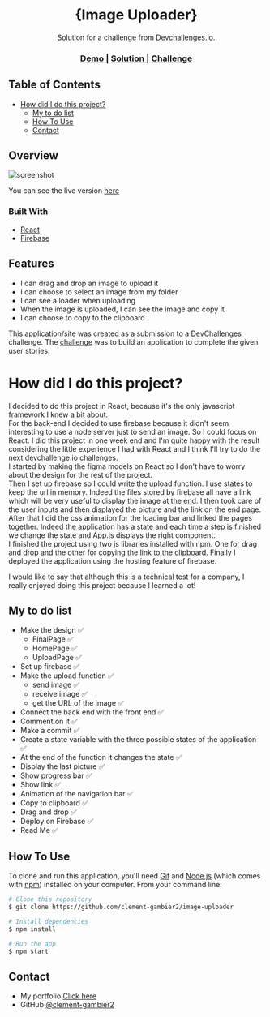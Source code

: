 <!-- Please update value in the {}  -->

<h1 align="center">{Image Uploader}</h1>

<div align="center">
   Solution for a challenge from  <a href="http://devchallenges.io" target="_blank">Devchallenges.io</a>.
</div>

<div align="center">
  <h3>
    <a href="https://imageuploader-d71de.web.app">
      Demo
    </a>
    <span> | </span>
    <a href="https://{your-url-to-the-solution}">
      Solution
    </a>
    <span> | </span>
    <a href="https://devchallenges.io/challenges/O2iGT9yBd6xZBrOcVirx">
      Challenge
    </a>
  </h3>
</div>

<!-- TABLE OF CONTENTS -->

## Table of Contents

- [How did I do this project?](#how-did-i-do-this-project)
  - [My to do list](#my-to-do-list)
  - [How To Use](#how-to-use)
  - [Contact](#contact)

<!-- OVERVIEW -->

## Overview

![screenshot](https://user-images.githubusercontent.com/16707738/92399059-5716eb00-f132-11ea-8b14-bcacdc8ec97b.png)

You can see the live version [here](https://imageuploader-d71de.web.app)


### Built With

<!-- This section should list any major frameworks that you built your project using. Here are a few examples.-->

- [React](https://reactjs.org/)
- [Firebase](https://firebase.google.com/)
## Features

- I can drag and drop an image to upload it
- I can choose to select an image from my folder
- I can see a loader when uploading
- When the image is uploaded, I can see the image and copy it
- I can choose to copy to the clipboard

This application/site was created as a submission to a [DevChallenges](https://devchallenges.io/challenges) challenge. The [challenge](https://devchallenges.io/challenges/O2iGT9yBd6xZBrOcVirx) was to build an application to complete the given user stories.

# How did I do this project?
I decided to do this project in React, because it's the only javascript framework I knew a bit about. <br> 
For the back-end I decided to use firebase because it didn't seem interesting to use a node server just to send an image. So I could focus on React. 
I did this project in one week end and I'm quite happy with the result considering the little experience I had with React and I think I'll try to do the next devchallenge.io challenges. <br>
I started by making the figma models on React so I don't have to worry about the design for the rest of the project. <br>
Then I set up firebase so I could write the upload function. 
I use states to keep the url in memory. Indeed the files stored by firebase all have a link which will be very useful to display the image at the end. 
I then took care of the user inputs and then displayed the picture and the link on the end page. <br>
After that I did the css animation for the loading bar and linked the pages together. Indeed the application has a state and each time a step is finished we change the state and App.js displays the right component. <br>
I finished the project using two js libraries installed with npm. One for drag and drop and the other for copying the link to the clipboard.
Finally I deployed the application using the hosting feature of firebase.

I would like to say that although this is a technical test for a company, I really enjoyed doing this project because I learned a lot! 


## My to do list
- Make the design ✅
  - FinalPage ✅
  - HomePage ✅
  - UploadPage ✅
- Set up firebase ✅
- Make the upload function ✅
    - send image ✅
    - receive image ✅
    - get the URL of the image ✅
- Connect the back end with the front end ✅
- Comment on it ✅
- Make a commit ✅
- Create a state variable with the three possible states of the application ✅
- At the end of the function it changes the state ✅
- Display the last picture ✅
- Show progress bar ✅
- Show link ✅
- Animation of the navigation bar ✅
- Copy to clipboard ✅
- Drag and drop ✅
- Deploy on Firebase ✅
- Read Me ✅



## How To Use

<!-- Example: -->

To clone and run this application, you'll need [Git](https://git-scm.com) and [Node.js](https://nodejs.org/en/download/) (which comes with [npm](http://npmjs.com)) installed on your computer. From your command line:

```bash
# Clone this repository
$ git clone https://github.com/clement-gambier2/image-uploader

# Install dependencies
$ npm install

# Run the app
$ npm start
```

## Contact

- My portfolio [Click here](https://clement-gambier.fr)
- GitHub [@clement-gambier2](https://github.com/clement-gambier2)

